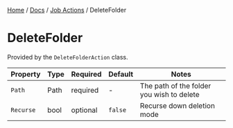 [Home](/README.md) / [Docs](/docs/README.md) / [Job Actions](/docs/job-actions/README.md) / DeleteFolder

# DeleteFolder
Provided by the `DeleteFolderAction` class.

| Property | Type | Required | Default | Notes |
| --- | --- | --- | --- | --- |
| `Path` | Path | required | - | The path of the folder you wish to delete |
| `Recurse` | bool | optional | `false` | Recurse down deletion mode |
